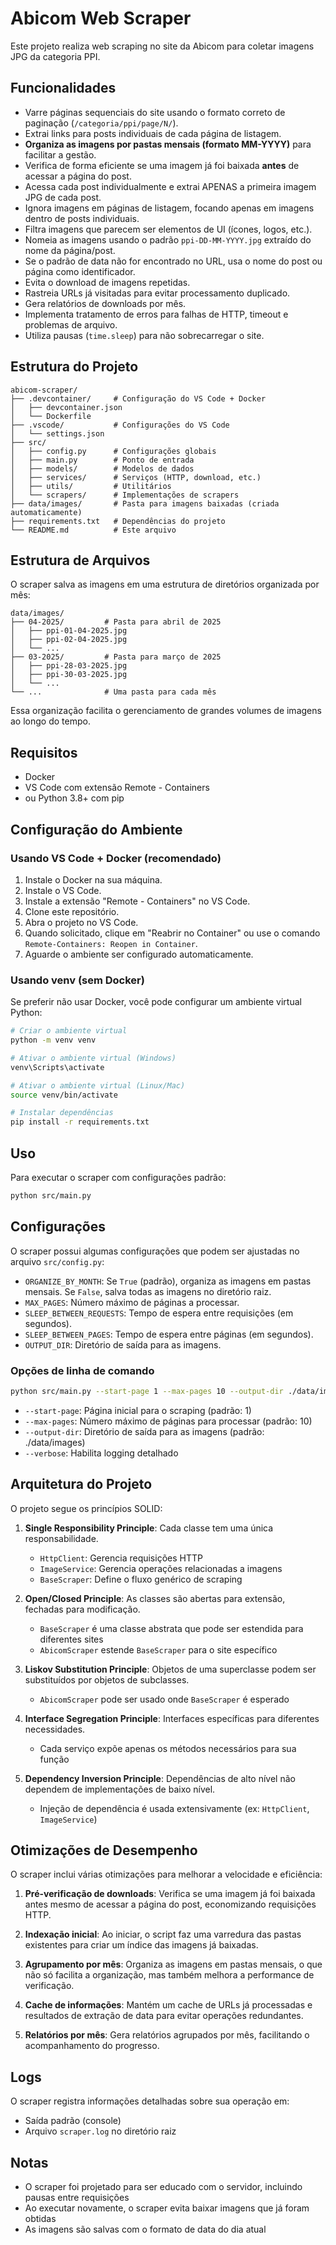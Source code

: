 # Abicom Web Scraper

Este projeto realiza web scraping no site da Abicom para coletar imagens JPG da categoria PPI.

## Funcionalidades

- Varre páginas sequenciais do site usando o formato correto de paginação (`/categoria/ppi/page/N/`).
- Extrai links para posts individuais de cada página de listagem.
- **Organiza as imagens por pastas mensais (formato MM-YYYY)** para facilitar a gestão.
- Verifica de forma eficiente se uma imagem já foi baixada **antes** de acessar a página do post.
- Acessa cada post individualmente e extrai APENAS a primeira imagem JPG de cada post.
- Ignora imagens em páginas de listagem, focando apenas em imagens dentro de posts individuais.
- Filtra imagens que parecem ser elementos de UI (ícones, logos, etc.).
- Nomeia as imagens usando o padrão `ppi-DD-MM-YYYY.jpg` extraído do nome da página/post.
- Se o padrão de data não for encontrado no URL, usa o nome do post ou página como identificador.
- Evita o download de imagens repetidas.
- Rastreia URLs já visitadas para evitar processamento duplicado.
- Gera relatórios de downloads por mês.
- Implementa tratamento de erros para falhas de HTTP, timeout e problemas de arquivo.
- Utiliza pausas (`time.sleep`) para não sobrecarregar o site.

## Estrutura do Projeto

```
abicom-scraper/
├── .devcontainer/     # Configuração do VS Code + Docker
│   ├── devcontainer.json
│   └── Dockerfile
├── .vscode/           # Configurações do VS Code
│   └── settings.json
├── src/
│   ├── config.py      # Configurações globais
│   ├── main.py        # Ponto de entrada
│   ├── models/        # Modelos de dados
│   ├── services/      # Serviços (HTTP, download, etc.)
│   ├── utils/         # Utilitários
│   └── scrapers/      # Implementações de scrapers
├── data/images/       # Pasta para imagens baixadas (criada automaticamente)
├── requirements.txt   # Dependências do projeto
└── README.md          # Este arquivo
```

## Estrutura de Arquivos

O scraper salva as imagens em uma estrutura de diretórios organizada por mês:

```
data/images/
├── 04-2025/         # Pasta para abril de 2025
│   ├── ppi-01-04-2025.jpg
│   ├── ppi-02-04-2025.jpg
│   └── ...
├── 03-2025/         # Pasta para março de 2025
│   ├── ppi-28-03-2025.jpg
│   ├── ppi-30-03-2025.jpg
│   └── ...
└── ...              # Uma pasta para cada mês
```

Essa organização facilita o gerenciamento de grandes volumes de imagens ao longo do tempo.

## Requisitos

- Docker
- VS Code com extensão Remote - Containers
- ou Python 3.8+ com pip

## Configuração do Ambiente

### Usando VS Code + Docker (recomendado)

1. Instale o Docker na sua máquina.
2. Instale o VS Code.
3. Instale a extensão "Remote - Containers" no VS Code.
4. Clone este repositório.
5. Abra o projeto no VS Code.
6. Quando solicitado, clique em "Reabrir no Container" ou use o comando `Remote-Containers: Reopen in Container`.
7. Aguarde o ambiente ser configurado automaticamente.

### Usando venv (sem Docker)

Se preferir não usar Docker, você pode configurar um ambiente virtual Python:

```bash
# Criar o ambiente virtual
python -m venv venv

# Ativar o ambiente virtual (Windows)
venv\Scripts\activate

# Ativar o ambiente virtual (Linux/Mac)
source venv/bin/activate

# Instalar dependências
pip install -r requirements.txt
```

## Uso

Para executar o scraper com configurações padrão:

```bash
python src/main.py
```

## Configurações

O scraper possui algumas configurações que podem ser ajustadas no arquivo `src/config.py`:

- `ORGANIZE_BY_MONTH`: Se `True` (padrão), organiza as imagens em pastas mensais. Se `False`, salva todas as imagens no diretório raiz.
- `MAX_PAGES`: Número máximo de páginas a processar.
- `SLEEP_BETWEEN_REQUESTS`: Tempo de espera entre requisições (em segundos).
- `SLEEP_BETWEEN_PAGES`: Tempo de espera entre páginas (em segundos).
- `OUTPUT_DIR`: Diretório de saída para as imagens.

### Opções de linha de comando

```bash
python src/main.py --start-page 1 --max-pages 10 --output-dir ./data/images --verbose
```

- `--start-page`: Página inicial para o scraping (padrão: 1)
- `--max-pages`: Número máximo de páginas para processar (padrão: 10)
- `--output-dir`: Diretório de saída para as imagens (padrão: ./data/images)
- `--verbose`: Habilita logging detalhado

## Arquitetura do Projeto

O projeto segue os princípios SOLID:

1. **Single Responsibility Principle**: Cada classe tem uma única responsabilidade.
   - `HttpClient`: Gerencia requisições HTTP
   - `ImageService`: Gerencia operações relacionadas a imagens
   - `BaseScraper`: Define o fluxo genérico de scraping

2. **Open/Closed Principle**: As classes são abertas para extensão, fechadas para modificação.
   - `BaseScraper` é uma classe abstrata que pode ser estendida para diferentes sites
   - `AbicomScraper` estende `BaseScraper` para o site específico

3. **Liskov Substitution Principle**: Objetos de uma superclasse podem ser substituídos por objetos de subclasses.
   - `AbicomScraper` pode ser usado onde `BaseScraper` é esperado

4. **Interface Segregation Principle**: Interfaces específicas para diferentes necessidades.
   - Cada serviço expõe apenas os métodos necessários para sua função

5. **Dependency Inversion Principle**: Dependências de alto nível não dependem de implementações de baixo nível.
   - Injeção de dependência é usada extensivamente (ex: `HttpClient`, `ImageService`)

## Otimizações de Desempenho

O scraper inclui várias otimizações para melhorar a velocidade e eficiência:

1. **Pré-verificação de downloads**: Verifica se uma imagem já foi baixada antes mesmo de acessar a página do post, economizando requisições HTTP.

2. **Indexação inicial**: Ao iniciar, o script faz uma varredura das pastas existentes para criar um índice das imagens já baixadas.

3. **Agrupamento por mês**: Organiza as imagens em pastas mensais, o que não só facilita a organização, mas também melhora a performance de verificação.

4. **Cache de informações**: Mantém um cache de URLs já processadas e resultados de extração de data para evitar operações redundantes.

5. **Relatórios por mês**: Gera relatórios agrupados por mês, facilitando o acompanhamento do progresso.

## Logs

O scraper registra informações detalhadas sobre sua operação em:

- Saída padrão (console)
- Arquivo `scraper.log` no diretório raiz

## Notas

- O scraper foi projetado para ser educado com o servidor, incluindo pausas entre requisições
- Ao executar novamente, o scraper evita baixar imagens que já foram obtidas
- As imagens são salvas com o formato de data do dia atual